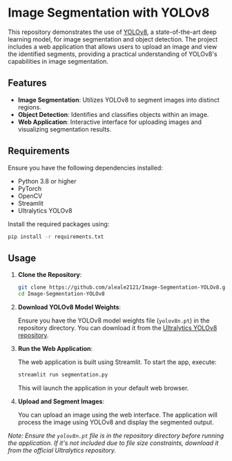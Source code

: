 # Image Segmentation with YOLOv8

This repository demonstrates the use of [YOLOv8](https://github.com/ultralytics/ultralytics), a state-of-the-art deep learning model, for image segmentation and object detection. The project includes a web application that allows users to upload an image and view the identified segments, providing a practical understanding of YOLOv8's capabilities in image segmentation.

## Features

- **Image Segmentation**: Utilizes YOLOv8 to segment images into distinct regions.
- **Object Detection**: Identifies and classifies objects within an image.
- **Web Application**: Interactive interface for uploading images and visualizing segmentation results.

## Requirements

Ensure you have the following dependencies installed:

- Python 3.8 or higher
- PyTorch
- OpenCV
- Streamlit
- Ultralytics YOLOv8

Install the required packages using:

```bash
pip install -r requirements.txt
```

## Usage

1. **Clone the Repository**:

   ```bash
   git clone https://github.com/aleale2121/Image-Segmentation-YOLOv8.git
   cd Image-Segmentation-YOLOv8
   ```

2. **Download YOLOv8 Model Weights**:

   Ensure you have the YOLOv8 model weights file (`yolov8n.pt`) in the repository directory. You can download it from the [Ultralytics YOLOv8 repository](https://github.com/ultralytics/ultralytics).

3. **Run the Web Application**:

   The web application is built using Streamlit. To start the app, execute:

   ```bash
   streamlit run segmentation.py
   ```

   This will launch the application in your default web browser.

4. **Upload and Segment Images**:

   You can upload an image using the web interface. The application will process the image using YOLOv8 and display the segmented output.


*Note: Ensure the `yolov8n.pt` file is in the repository directory before running the application. If it's not included due to file size constraints, download it from the official Ultralytics repository.*
